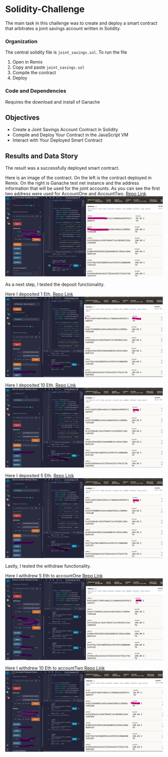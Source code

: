 # Solidity-Challenge
The main task in this challenge was to create and deploy a smart contract that arbitrates a joint savings account written in Solidity.

### Organization
The central solidity file is `joint_savings.sol`. To run the file
1. Open in Remix
2. Copy and paste `joint_savings.sol`
3. Compile the contract
4. Deploy

### Code and Dependencies
Requires the download and install of Ganache

## Objectives
- Create a Joint Savings Account Contract in Solidity
- Compile and Deploy Your Contract in the JavaScript VM 
- Interact with Your Deployed Smart Contract

## Results and Data Story
The result was a successfully deployed smart contract.

Here is an image of the contract. On the left is the contract deployed in Remix. On the right is Ganache test net instance and the address information that will be used for the joint accounts. As you can see the first two address were used for AccountOne and AccountTwo.
[Repo Link](https://github.com/bweilers/Solidity/) <br>
![Repo Image](./Execution_Results/1_SetAccounts.png)

As a next step, I tested the deposit functionality.

Here I deposited 1 Eth.
[Repo Link](https://github.com/bweilers/Solidity/) <br>
![Repo Image](./Execution_Results/2a.png)

Here I deposited 10 Eth.
[Repo Link](https://github.com/bweilers/Solidity/) <br>
![Repo Image](./Execution_Results/2b.png)

Here I deposited 5 Eth.
[Repo Link](https://github.com/bweilers/Solidity/) <br>
![Repo Image](./Execution_Results/2c.png)

Lastly, I tested the withdraw functionality. 

Here I withdrew 5 Eth to accountOne
[Repo Link](https://github.com/bweilers/Solidity/) <br>
![Repo Image](./Execution_Results/3a.png)

Here I withdrew 10 Eth to accountTwo
[Repo Link](https://github.com/bweilers/Solidity/) <br>
![Repo Image](./Execution_Results/3b.png)





